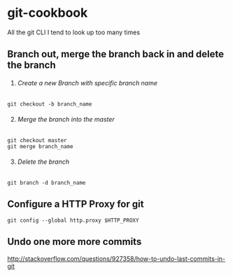 # git-cookbook
All the git CLI I tend to look up too many times

## Branch out, merge the branch back in and delete the branch

1. ###### Create a new Branch with specific branch name
  `git checkout -b branch_name`

2. ###### Merge the branch into the master
  ```
  git checkout master
  git merge branch_name
  ```

3. ###### Delete the branch
  `git branch -d branch_name`

## Configure a HTTP Proxy for git
`git config --global http.proxy $HTTP_PROXY`

## Undo one more more commits ##
http://stackoverflow.com/questions/927358/how-to-undo-last-commits-in-git
